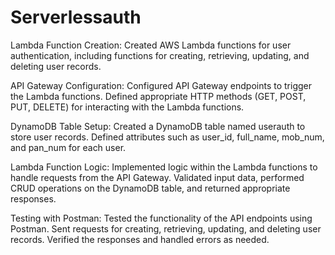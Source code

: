 # Serverlessauth

Lambda Function Creation:
Created AWS Lambda functions for user authentication, including functions for creating, retrieving, updating, and deleting user records.

API Gateway Configuration:
Configured API Gateway endpoints to trigger the Lambda functions. Defined appropriate HTTP methods (GET, POST, PUT, DELETE) for interacting with the Lambda functions.

DynamoDB Table Setup:
Created a DynamoDB table named userauth to store user records. Defined attributes such as user_id, full_name, mob_num, and pan_num for each user.

Lambda Function Logic:
Implemented logic within the Lambda functions to handle requests from the API Gateway. Validated input data, performed CRUD operations on the DynamoDB table, and returned appropriate responses.

Testing with Postman: 
Tested the functionality of the API endpoints using Postman. Sent requests for creating, retrieving, updating, and deleting user records. Verified the responses and handled errors as needed.
